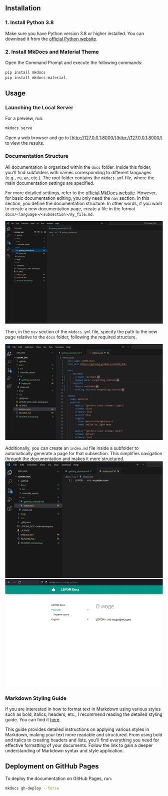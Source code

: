 ## Installation

### 1. Install Python 3.8

Make sure you have Python version 3.8 or higher installed. You can download it from the [official Python website](https://www.python.org/downloads/).

### 2. Install MkDocs and Material Theme

Open the Command Prompt and execute the following commands:

```sh
pip install mkdocs
pip install mkdocs-material
```

## Usage

### Launching the Local Server

For a preview, run:

```sh
mkdocs serve
```

Open a web browser and go to [http://127.0.0.1:8000/](http://127.0.0.1:8000/) to view the results.

### Documentation Structure

All documentation is organized within the `docs` folder. Inside this folder, you'll find subfolders with names corresponding to different languages (e.g., `ru`, `en`, etc.). The root folder contains the `mkdocs.yml` file, where the main documentation settings are specified.

For more detailed settings, refer to the [official MkDocs website](https://www.mkdocs.org/). However, for basic documentation editing, you only need the `nav` section. In this section, you define the documentation structure. In other words, if you want to create a new documentation page, create a file in the format `docs/<language>/<subsection>/my_file.md`.

![](imgs/img_1.jpg)

Then, in the `nav` section of the `mkdocs.yml` file, specify the path to the new page relative to the `docs` folder, following the required structure.

![](imgs/img_2.jpg)

Additionally, you can create an `index.md` file inside a subfolder to automatically generate a page for that subsection. This simplifies navigation through the documentation and makes it more structured.
![](imgs/img_3.jpg)
![](imgs/img_4.jpg)

### Markdown Styling Guide

If you are interested in how to format text in Markdown using various styles such as bold, italics, headers, etc., I recommend reading the detailed styling guide. You can find it [here](https://abl3t0nnile.github.io/docs/library/markdown/syntax_guide/).

This guide provides detailed instructions on applying various styles in Markdown, making your text more readable and structured. From using bold and italics to creating headers and lists, you'll find everything you need for effective formatting of your documents. Follow the link to gain a deeper understanding of Markdown syntax and style application.

## Deployment on GitHub Pages

To deploy the documentation on GitHub Pages, run:

```sh
mkdocs gh-deploy --force
```